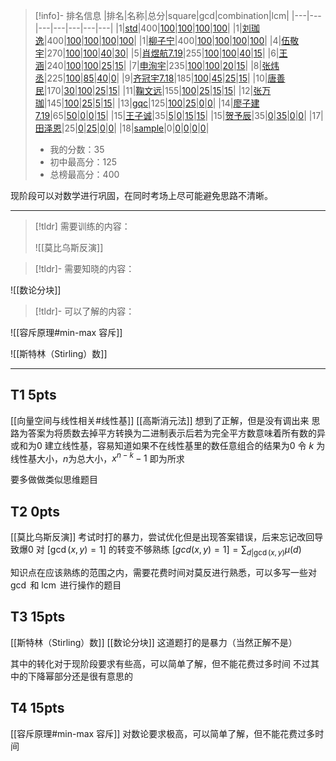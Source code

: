 > [!info]- 排名信息
> |排名|名称|总分|square|gcd|combination|lcm|
|---|---|---|---|---|---|---|
|1|[std](#c2)|400|[100](#c2p0)|[100](#c2p1)|[100](#c2p2)|[100](#c2p3)|
|1|[刘珈逸](#c4)|400|[100](#c4p0)|[100](#c4p1)|[100](#c4p2)|[100](#c4p3)|
|1|[柳子宁](#c9)|400|[100](#c9p0)|[100](#c9p1)|[100](#c9p2)|[100](#c9p3)|
|4|[伍敬宇](#c3)|270|[100](#c3p0)|[100](#c3p1)|[40](#c3p2)|[30](#c3p3)|
|5|[肖煜航7.19](#c14)|255|[100](#c14p0)|[100](#c14p1)|[40](#c14p2)|[15](#c14p3)|
|6|[王涵](#c11)|240|[100](#c11p0)|[100](#c11p1)|[25](#c11p2)|[15](#c11p3)|
|7|[申洵宇](#c13)|235|[100](#c13p0)|[100](#c13p1)|[20](#c13p2)|[15](#c13p3)|
|8|[张炜丞](#c8)|225|[100](#c8p0)|[85](#c8p1)|[40](#c8p2)|[0](#c8p3)|
|9|[齐冠宇7.18](#c17)|185|[100](#c17p0)|[45](#c17p1)|[25](#c17p2)|[15](#c17p3)|
|10|[唐善民](#c5)|170|[30](#c5p0)|[100](#c5p1)|[25](#c5p2)|[15](#c5p3)|
|11|[鞠文远](#c16)|155|[100](#c16p0)|[25](#c16p1)|[15](#c16p2)|[15](#c16p3)|
|12|[张万珈](#c7)|145|[100](#c7p0)|[25](#c7p1)|[5](#c7p2)|[15](#c7p3)|
|13|[gqc](#c0)|125|[100](#c0p0)|[25](#c0p1)|[0](#c0p2)|[0](#c0p3)|
|14|[廖子建7.19](#c6)|65|[50](#c6p0)|[0](#c6p1)|[0](#c6p2)|[15](#c6p3)|
|15|[王子诚](#c10)|35|[5](#c10p0)|[0](#c10p1)|[15](#c10p2)|[15](#c10p3)|
|15|[贺予辰](#c15)|35|[0](#c15p0)|[35](#c15p1)|[0](#c15p2)|[0](#c15p3)|
|17|[田泽恩](#c12)|25|[0](#c12p0)|[25](#c12p1)|[0](#c12p2)|[0](#c12p3)|
|18|[sample](#c1)|0|[0](#c1p0)|[0](#c1p1)|[0](#c1p2)|[0](#c1p3)|
> - 我的分数：35
> - 初中最高分：125
> - 总榜最高分：400

现阶段可以对数学进行巩固，在同时考场上尽可能避免思路不清晰。

---

> [!tldr] 需要训练的内容：
>
>![[莫比乌斯反演]]

> [!tldr]- 需要知晓的内容：
>
![[数论分块]]

> [!tldr]- 可以了解的内容：
>
![[容斥原理#min-max 容斥]] 
>
![[斯特林（Stirling）数]]

---
## T1 5pts
[[向量空间与线性相关#线性基]]
[[高斯消元法]]
想到了正解，但是没有调出来
思路为答案为将质数去掉平方转换为二进制表示后若为完全平方数意味着所有数的异或和为0
建立线性基，容易知道如果不在线性基里的数任意组合的结果为0
令 $k$ 为线性基大小，$n$为总大小，$x^{n-k}-1$ 即为所求

要多做做类似思维题目
## T2 0pts
[[莫比乌斯反演]]
考试时打的暴力，尝试优化但是出现答案错误，后来忘记改回导致爆0
对 $[\gcd(x,y)=1]$ 的转变不够熟练
$[gcd(x,y)=1]=\displaystyle\sum_{d|\gcd(x,y)}\mu(d)$

知识点在应该熟练的范围之内，需要花费时间对莫反进行熟悉，可以多写一些对 $\gcd$ 和 $\operatorname{lcm}$ 进行操作的题目 

## T3 15pts
[[斯特林（Stirling）数]] [[数论分块]]
这道题打的是暴力（当然正解不是）

其中的转化对于现阶段要求有些高，可以简单了解，但不能花费过多时间
不过其中的下降幂部分还是很有意思的
## T4 15pts
[[容斥原理#min-max 容斥]] 
对数论要求极高，可以简单了解，但不能花费过多时间

